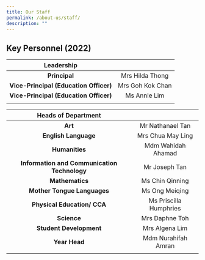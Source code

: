 ```yaml
---
title: Our Staff
permalink: /about-us/staff/
description: ""
---
```

## Key Personnel (2022)

| **Leadership** |  |
|:---:|:---:|
| **Principal** | Mrs Hilda Thong |
| **Vice-Principal (Education Officer)** | Mrs Goh Kok Chan |
| **Vice-Principal (Education Officer)** | Ms Annie Lim |
| | |

| **Heads of Department** |  |
|:---:|:---:|
| **Art** | Mr Nathanael Tan |
| **English Language** | Mrs Chua May Ling |
| **Humanities** | Mdm Wahidah Ahamad |
| **Information and Communication Technology** | Mr Joseph Tan |
| **Mathematics** | Ms Chin Qinning |
| **Mother Tongue Languages** | Ms Ong Meiqing |
| **Physical Education/ CCA** | Ms Priscilla Humphries |
| **Science** | Mrs Daphne Toh |
| **Student Development** | Mrs Algena Lim |
| **Year Head** | Mdm Nurahifah Amran |
|  |  |